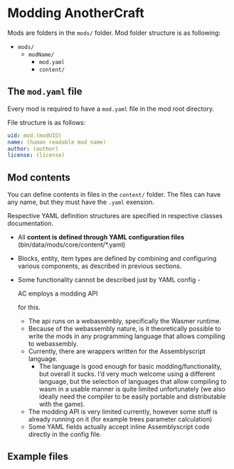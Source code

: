 # Modding AnotherCraft
Mods are folders in the `mods/` folder.
Mod folder structure is as following:
* `mods/` 
  * `modName/`
    * `mod.yaml`
    * `content/`

## The `mod.yaml` file
Every mod is required to have a `mod.yaml` file in the mod root directory.

File structure is as follows:
```YAML
uid: mod.(modUID)
name: (human readable mod name)
author: (author)
license: (license)
```

## Mod contents
You can define contents in files in the `content/` folder. The files can have any name, but they must have the `.yaml` exension.

Respective YAML definition structures are specified in respective classes documentation.

* All **content is defined through YAML configuration files** (bin/data/mods/core/content/*.yaml)

* Blocks, entity, item types are defined by combining and configuring various components, as described in previous sections.

* Some functionality cannot be described just by YAML config - 

  AC employs a modding API

   for this.

  - The api runs on a webassembly, specifically the Wasmer runtime.
  - Because of the webassembly nature, is it theoretically possible to write the mods in any programming language that allows compiling to webassembly.
  - Currently, there are wrappers written for the Assemblyscript language.
    - The language is good enough for basic modding/functionality, but overall it sucks. I’d very much welcome using a different language, but the selection of languages that allow compiling to wasm in a usable manner is quite limited unfortunately (we also ideally need the compiler to be easily portable and distributable with the game).
  - The modding API is very limited currently, however some stuff is already running on it (for example trees parameter calculation)
  - Some YAML fields actually accept inline Assemblyscript code directly in the config file.

## Example files

